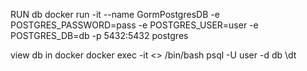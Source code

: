 RUN db
docker run -it --name GormPostgresDB -e POSTGRES_PASSWORD=pass -e POSTGRES_USER=user -e POSTGRES_DB=db -p 5432:5432 postgres

view db in docker
docker exec -it <<containerName>> /bin/bash 
psql -U user -d db \dt